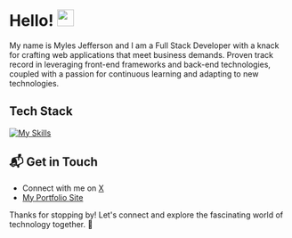 # Hello! <img src="https://raw.githubusercontent.com/MartinHeinz/MartinHeinz/master/wave.gif" width="30px" height="30px" />

My name is Myles Jefferson and I am a Full Stack Developer with a knack for crafting web applications that meet business demands. Proven track record in leveraging front-end frameworks and back-end technologies, coupled with a passion for continuous learning and adapting to new technologies.

## Tech Stack
[![My Skills](https://skillicons.dev/icons?i=js,ts,html,css,nodejs,python,postgres,nextjs,svelte,tailwind,prisma,redis,docker,git)](https://skillicons.dev)

## 📬 Get in Touch

- Connect with me on [X](https://x.com/MAaronJ99)
- [My Portfolio Site](https://mylesjefferson.com)

Thanks for stopping by! Let's connect and explore the fascinating world of technology together. 🚀
